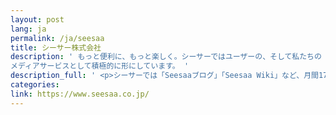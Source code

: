 ```yaml
---
layout: post
lang: ja
permalink: /ja/seesaa
title: シーサー株式会社
description: ' もっと便利に、もっと楽しく。シーサーではユーザーの、そして私たちの「あったらいいな」を
メディアサービスとして積極的に形にしています。 '
description_full: ' <p>シーサーでは「Seesaaブログ」「Seesaa Wiki」など、月間17億PVを超える自社メディアを始め、アプリレビューサイト、電子書籍サービスなど、ユーザーの、そして私たちの「あったらいいな」を積極的にサービス展開しています。<a href="https://www.seesaa.co.jp/recruit/jobs.html" target="_blank" rel="noreferrer">リモートでの勤務が可能です。</a>全国からのご応募、お待ちしております。</p> '
categories:
link: https://www.seesaa.co.jp/
---
```


